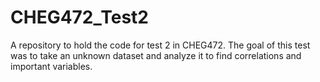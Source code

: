 # CHEG472_Test2
A repository to hold the code for test 2 in CHEG472. The goal of this test was to take an unknown dataset and analyze it to find correlations and important variables.
